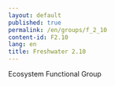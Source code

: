 ```yaml
---
layout: default
published: true
permalink: /en/groups/f_2_10
content-id: F2.10
lang: en
title: Freshwater 2.10
---
```


Ecosystem Functional Group
